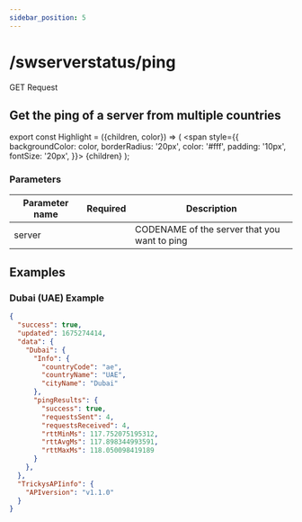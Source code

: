 ```yaml
---
sidebar_position: 5
---
```


# /swserverstatus/ping

<Highlight color="#25c2a0">GET Request</Highlight>


## Get the ping of a server from multiple countries

export const Highlight = ({children, color}) => (
  <span
    style={{
      backgroundColor: color,
      borderRadius: '20px',
      color: '#fff',
      padding: '10px',
      fontSize: '20px',
    }}>
    {children}
  </span>
);

### Parameters

| Parameter name |         Required          | Description                                  |
| -------------- |:-------------------------:| -------------------------------------------- |
| server         | <i class="fas fa-fw fa-check-circle text-success"></i> | CODENAME of the server that you want to ping |

## Examples
### Dubai (UAE) Example
```json
{
  "success": true,
  "updated": 1675274414,
  "data": {
    "Dubai": {
      "Info": {
        "countryCode": "ae",
        "countryName": "UAE",
        "cityName": "Dubai"
      },
      "pingResults": {
        "success": true,
        "requestsSent": 4,
        "requestsReceived": 4,
        "rttMinMs": 117.752075195312,
        "rttAvgMs": 117.898344993591,
        "rttMaxMs": 118.050098419189
      }
    },
  },
  "TrickysAPIinfo": {
    "APIversion": "v1.1.0"
  }
}
```